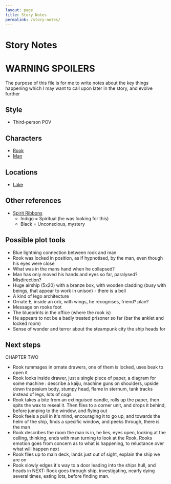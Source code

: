 ```yaml
---
layout: page
title: Story Notes
permalink: /story-notes/
---
```


<h1 class="content-subhead">Story Notes</h1>

# WARNING SPOILERS #
The purpose of this file is for me to write notes about the key things happening which I may want to call upon later in the story, and evolve further

## Style
* Third-person POV

## Characters
* [Rook](/story-notes/characters/#rook)
* [Man](/story-notes/characters/#man)

## Locations
* [Lake](/story-notes/locations/#lake)

## Other references
* [Spirit Ribbons](http://new-age-spirituality.com/spirit/color.html)
  * Indigo = Spiritual (he was looking for this)
  * Black = Unconscious, mystery

## Possible plot tools
* Blue lightning connection between rook and man
* Rook was locked in position, as if hypnotised, by the man, even though his eyes were close
* What was in the mans hand when he collapsed?
* Man has only moved his hands and eyes so far, paralysed? Misdirection?
* Huge airship (5x20) with a branze box, with wooden cladding (busy with beings, that appear to work in unison) - there is a bell
* A kind of lego architecture
* Ornate E, inside an orb, with wings, he recognises, friend? plan?
* Message on rooks foot
* The blueprints in the office (where the rook is)
* He appears to not be a badly treated prisoner so far (bar the anklet and locked room)
* Sense of wonder and terror about the steampunk city the ship heads for



## Next steps
CHAPTER TWO
* Rook rummages in ornate drawers, one of them is locked, uses beak to open it
* Rook looks inside drawer, just a single piece of paper, a diagram for some machine : describe a kaiju, machine guns on shoulders, upside down trapesium body, stumpy head, flame in sternum, tank tracks instead of legs, lots of cogs
* Rook takes a bite from an extinguised candle, rolls up the paper, then spits the wax to reseal it. Then flies to a corner unit, and drops it behind, before jumping to the window, and flying out
* Rook feels a pull in it's mind, encouraging it to go up, and towards the helm of the ship, finds a specific window, and peeks through, there is the man
* Rook describes the room the man is in, he lies, eyes open, looking at the ceiling, thinking, ends with man turning to look at the Rook, Rooks emotion goes from concern as to what is happening, to reluctance over what will happen next
* Rook flies up to main deck, lands just out of sight, explain the ship we are on
* Rook slowly edges it's way to a door leading into the ships hull, and heads in
NEXT: Rook goes through ship, investigating, nearly dying several times, eating lots, before finding man.